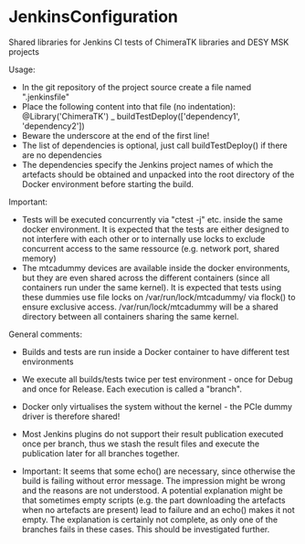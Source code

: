 # JenkinsConfiguration
Shared libraries for Jenkins CI tests of ChimeraTK libraries and DESY MSK projects

 Usage:
 
 - In the git repository of the project source create a file named ".jenkinsfile"
 - Place the following content into that file (no indentation):
    @Library('ChimeraTK') _
    buildTestDeploy(['dependency1', 'dependency2']) 
  - Beware the underscore at the end of the first line!
  - The list of dependencies is optional, just call buildTestDeploy() if there are no dependencies
  - The dependencies specify the Jenkins project names of which the artefacts should be obtained and unpacked into
    the root directory of the Docker environment before starting the build.

    
 Important:
 
  - Tests will be executed concurrently via "ctest -j" etc. inside the same docker environment. It is expected that the
    tests are either designed to not interfere with each other or to internally use locks to exclude concurrent access
    to the same ressource (e.g. network port, shared memory)
  - The mtcadummy devices are available inside the docker environments, but they are even shared across the different
    containers (since all containers run under the same kernel). It is expected that tests using these dummies use
    file locks on /var/run/lock/mtcadummy/<devicenode> via flock() to ensure exclusive access. /var/run/lock/mtcadummy
    will be a shared directory between all containers sharing the same kernel.
 

 General comments:
 
 - Builds and tests are run inside a Docker container to have different test environments
 - We execute all builds/tests twice per test environment - once for Debug and once for Release. Each execution is
   called a "branch".
 - Docker only virtualises the system without the kernel - the PCIe dummy driver is therefore shared!
 - Most Jenkins plugins do not support their result publication executed once per branch, thus we stash the result files
   and execute the publication later for all branches together.
   
 - Important: It seems that some echo() are necessary, since otherwise the build is failing without error message. The
   impression might be wrong and the reasons are not understood. A potential explanation might be that sometimes empty
   scripts (e.g. the part downloading the artefacts when no artefacts are present) lead to failure and an echo() makes
   it not empty. The explanation is certainly not complete, as only one of the branches fails in these cases. This
   should be investigated further.

